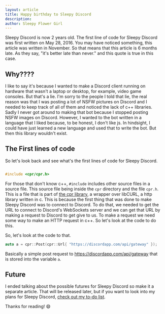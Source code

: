 ```yaml
---
layout: article
title: Happy birthday to Sleepy Discord
description:
author: Sleepy Flower Girl
---
```


Sleepy Discord is now 2 years old. The first line of code for Sleepy Discord was first written on May 28, 2016. You may have noticed something, this article was written in November. So that means that this article is 6 months late. As they say, "it's better late than never." and this quote is true in this case.

## Why????

I like to say it's because I wanted to make a Discord client running on hardware that wasn't a laptop or desktop, for example, video game consoles. But that's a lie. I'm sorry to the people I told that lie, the real reason was that I was posting a lot of NSFW pictures on Discord and I needed to keep track of all of them and noticed the lack of c++ libraries. Sadly I never got around to making that bot because I stopped posting NSFW images on Discord. However, I wanted to the bot written in a language that I liked because, to be honest, I don't like js. In hindsight, I could have just learned a new language and used that to write the bot. But then this library wouldn't exist.

## The First lines of code

So let's look back and see what's the first lines of code for Sleepy Discord.

```cpp

#include <cpr/cpr.h>

```

For those that don't know c++, ``#include`` includes other source files in a source file. This source file being inside the ``cpr`` directory and the file ``cpr.h``. This is a file that is part of [the cpr library](https://github.com/whoshuu/cpr), a wrapper over libCURL, a http library written in c. This is because the first thing that was done to make Sleepy Discord was to connect to Discord. To do that, we needed to get the URL to connect to Discord's WebSockets server and we can get that URL by making a request to Discord to get give to us. To make a request we need some way to make an HTTP request in c++. So let's look at the code to do this. 

So, let's look at the code to that.

```cpp
auto a = cpr::Post(cpr::Url{ "https://discordapp.com/api/gateway" });
```

Basically a simple post request to https://discordapp.com/api/gateway that is stored into the variable ``a``.

## Future

I ended talking about the possible futures for Sleepy Discord so make it a separate article. That will be released later, but if you want to look into my plans for Sleepy Discord, [check out my to-do list](https://trello.com/b/x5xsx21a/sleepy-discord-plans).

Thanks for reading! 😄
